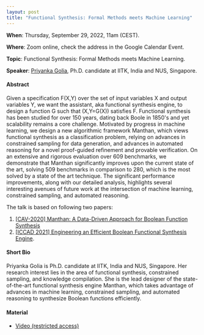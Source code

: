 ```yaml
---
layout: post 
title: "Functional Synthesis: Formal Methods meets Machine Learning"
---
```


**When**:  Thursday, September 29, 2022, 11am (CEST).

**Where**: Zoom online, check the address in the Google Calendar Event.

**Topic**: Functional Synthesis: Formal Methods meets Machine Learning.

**Speaker**: [Priyanka Golia](https://priyanka-golia.github.io/), Ph.D. candidate at IITK, India and NUS, Singapore.

#### Abstract

Given a specification F(X,Y) over the set of input variables X and output variables Y, we want the assistant, aka functional synthesis engine, to design a function G such that (X,Y=G(X)) satisfies F. Functional synthesis has been studied for over 150 years, dating back Boole in 1850's and yet scalability remains a core challenge. Motivated by progress in machine learning, we design a new algorithmic framework Manthan, which views functional synthesis as a classification problem, relying on advances in constrained sampling for data generation, and advances in automated reasoning for a novel proof-guided refinement and provable verification.
On an extensive and rigorous evaluation over 609 benchmarks, we demonstrate that Manthan significantly improves upon the current state of the art, solving 509 benchmarks in comparison to 280, which is the most solved by a state of the art technique. The significant performance improvements, along with our detailed analysis, highlights several interesting avenues of future work at the intersection of machine learning, constrained sampling, and automated reasoning.

The talk is based on following two papers: 
1. [\[CAV-2020\] Manthan: A Data-Driven Approach for Boolean Function Synthesis](https://priyanka-golia.github.io/publication/cav20-manthan/cav20-manthan.pdf)
2. [\[ICCAD 2021\] Engineering an Efficient Boolean Functional Synthesis Engine](https://arxiv.org/pdf/2108.05717.pdf).


#### Short Bio

Priyanka Golia is Ph.D. candidate at IITK, India and NUS, Singapore. Her research interest lies in the area of functional synthesis, constrained sampling, and knowledge compilation. She is the lead designer of the state-of-the-art functional synthesis engine Manthan, which takes advantage of advances in machine learning, constrained sampling, and automated reasoning to synthesize Boolean functions efficiently. 


#### Material

- [Video (restricted access)](https://uniroma1.zoom.us/rec/share/xqncIobV_bXs-eG1iMmaaiFBKdGHH78kbU91qJ95oxBhAOaKUY0UWtJimn29RmcW.9SQ7ra-N3nSOZdZo?startTime=1664442357000)